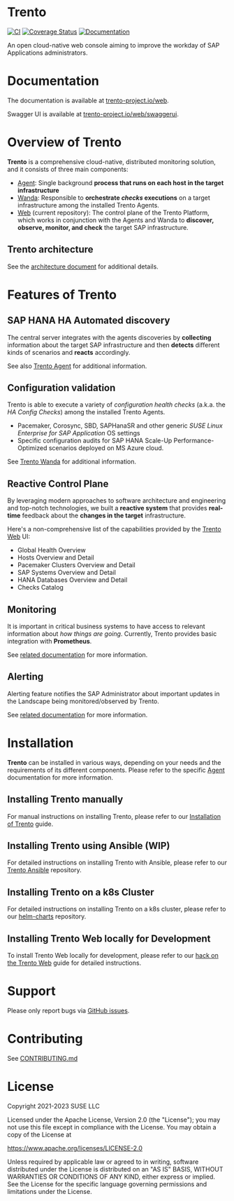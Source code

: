 # Trento

[![CI](https://github.com/trento-project/web/actions/workflows/ci.yaml/badge.svg)](https://github.com/trento-project/web/actions/workflows/ci.yaml)
[![Coverage Status](https://coveralls.io/repos/github/trento-project/web/badge.svg?branch=main)](https://coveralls.io/github/trento-project/web?branch=main)
[![Documentation](https://img.shields.io/badge/documentation-grey.svg)](https://trento-project.io/web/)

An open cloud-native web console aiming to improve the workday of SAP Applications administrators.

# Documentation

The documentation is available at [trento-project.io/web](https://trento-project.io/web/).

Swagger UI is available at [trento-project.io/web/swaggerui](https://trento-project.io/web/swaggerui).

# Overview of Trento

**Trento** is a comprehensive cloud-native, distributed monitoring solution, and it consists of three main components:

- [Agent](https://github.com/trento-project/agent): Single background **process that runs on each host in the target infrastructure**
- [Wanda](https://github.com/trento-project/wanda): Responsible to **orchestrate _checks_ executions** on a target infrastructure among the installed Trento Agents.
- [Web](https://github.com/trento-project/web) (current repository): The control plane of the Trento Platform, which works in conjunction with the Agents and Wanda to **discover, observe, monitor, and check** the target SAP infrastructure.

## Trento architecture

See the [architecture document](https://github.com/trento-project/docs/blob/main/guides/architecture/trento-architecture.md) for additional details.

# Features of Trento

## SAP HANA HA Automated discovery

The central server integrates with the agents discoveries by **collecting** information about the target SAP infrastructure and then **detects** different kinds of scenarios and **reacts** accordingly.

See also [Trento Agent](https://github.com/trento-project/agent) for additional information.

## Configuration validation

Trento is able to execute a variety of _configuration health checks_ (a.k.a. the _HA Config Checks_) among the installed Trento Agents.

- Pacemaker, Corosync, SBD, SAPHanaSR and other generic _SUSE Linux Enterprise for SAP Application_ OS settings
- Specific configuration audits for SAP HANA Scale-Up Performance-Optimized scenarios deployed on MS Azure cloud.

See [Trento Wanda](https://github.com/trento-project/wanda) for additional information.

## Reactive Control Plane

By leveraging modern approaches to software architecture and engineering and top-notch technologies, we built a **reactive system** that provides **real-time** feedback about the **changes in the target** infrastructure.

Here's a non-comprehensive list of the capabilities provided by the [Trento Web](https://github.com/trento-project/web) UI:

- Global Health Overview
- Hosts Overview and Detail
- Pacemaker Clusters Overview and Detail
- SAP Systems Overview and Detail
- HANA Databases Overview and Detail
- Checks Catalog

## Monitoring

It is important in critical business systems to have access to relevant information about _how things are going_.
Currently, Trento provides basic integration with **Prometheus**.

See [related documentation](./guides/monitoring/monitoring.md) for more information.

## Alerting

Alerting feature notifies the SAP Administrator about important updates in the Landscape being monitored/observed by Trento.

See [related documentation](./guides/alerting/alerting.md) for more information.

# Installation

**Trento** can be installed in various ways, depending on your needs and the requirements of its different components. Please refer to the specific [Agent](https://github.com/trento-project/agent) documentation for more information.

## Installing Trento manually

For manual instructions on installing Trento, please refer to our [Installation of Trento](https://github.com/trento-project/docs/blob/main/guides/manual-installation.md) guide.

## Installing Trento using Ansible (WIP)

For detailed instructions on installing Trento with Ansible, please refer to our [Trento Ansible](https://github.com/trento-project/ansible) repository.

## Installing Trento on a k8s Cluster

For detailed instructions on installing Trento on a k8s cluster, please refer to our [helm-charts](https://github.com/trento-project/helm-charts) repository.

## Installing Trento Web locally for Development

To install Trento Web locally for development, please refer to our [hack on the Trento Web](./guides/development/hack_on_the_trento.md) guide for detailed instructions.

# Support

Please only report bugs via [GitHub issues](https://github.com/trento-project/web/issues).

# Contributing

See [CONTRIBUTING.md](CONTRIBUTING.md)

# License

Copyright 2021-2023 SUSE LLC

Licensed under the Apache License, Version 2.0 (the "License"); you may not use
this file except in compliance with the License. You may obtain a copy of the
License at

https://www.apache.org/licenses/LICENSE-2.0

Unless required by applicable law or agreed to in writing, software distributed
under the License is distributed on an "AS IS" BASIS, WITHOUT WARRANTIES OR
CONDITIONS OF ANY KIND, either express or implied. See the License for the
specific language governing permissions and limitations under the License.
